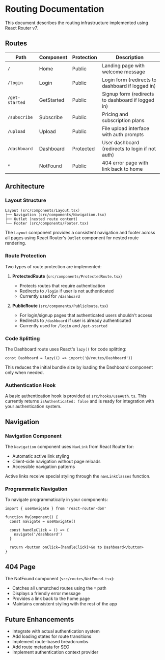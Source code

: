 # Routing Documentation

This document describes the routing infrastructure implemented using React Router v7.

## Routes

| Path           | Component  | Protection | Description                                       |
| -------------- | ---------- | ---------- | ------------------------------------------------- |
| `/`            | Home       | Public     | Landing page with welcome message                 |
| `/login`       | Login      | Public     | Login form (redirects to dashboard if logged in)  |
| `/get-started` | GetStarted | Public     | Signup form (redirects to dashboard if logged in) |
| `/subscribe`   | Subscribe  | Public     | Pricing and subscription plans                    |
| `/upload`      | Upload     | Public     | File upload interface with auth prompts           |
| `/dashboard`   | Dashboard  | Protected  | User dashboard (redirects to login if not auth)   |
| `*`            | NotFound   | Public     | 404 error page with link back to home             |

## Architecture

### Layout Structure

```
Layout (src/components/Layout.tsx)
├── Navigation (src/components/Navigation.tsx)
├── Outlet (nested route content)
└── Footer (src/components/Footer.tsx)
```

The `Layout` component provides a consistent navigation and footer across all pages using React Router's `Outlet` component for nested route rendering.

### Route Protection

Two types of route protection are implemented:

1. **ProtectedRoute** (`src/components/ProtectedRoute.tsx`)
   - Protects routes that require authentication
   - Redirects to `/login` if user is not authenticated
   - Currently used for `/dashboard`

2. **PublicRoute** (`src/components/PublicRoute.tsx`)
   - For login/signup pages that authenticated users shouldn't access
   - Redirects to `/dashboard` if user is already authenticated
   - Currently used for `/login` and `/get-started`

### Code Splitting

The Dashboard route uses React's `lazy()` for code splitting:

```tsx
const Dashboard = lazy(() => import('@/routes/Dashboard'))
```

This reduces the initial bundle size by loading the Dashboard component only when needed.

### Authentication Hook

A basic authentication hook is provided at `src/hooks/useAuth.ts`. This currently returns `isAuthenticated: false` and is ready for integration with your authentication system.

## Navigation

### Navigation Component

The `Navigation` component uses `NavLink` from React Router for:

- Automatic active link styling
- Client-side navigation without page reloads
- Accessible navigation patterns

Active links receive special styling through the `navLinkClasses` function.

### Programmatic Navigation

To navigate programmatically in your components:

```tsx
import { useNavigate } from 'react-router-dom'

function MyComponent() {
  const navigate = useNavigate()

  const handleClick = () => {
    navigate('/dashboard')
  }

  return <button onClick={handleClick}>Go to Dashboard</button>
}
```

## 404 Page

The NotFound component (`src/routes/NotFound.tsx`):

- Catches all unmatched routes using the `*` path
- Displays a friendly error message
- Provides a link back to the home page
- Maintains consistent styling with the rest of the app

## Future Enhancements

- Integrate with actual authentication system
- Add loading states for route transitions
- Implement route-based breadcrumbs
- Add route metadata for SEO
- Implement authentication context provider
